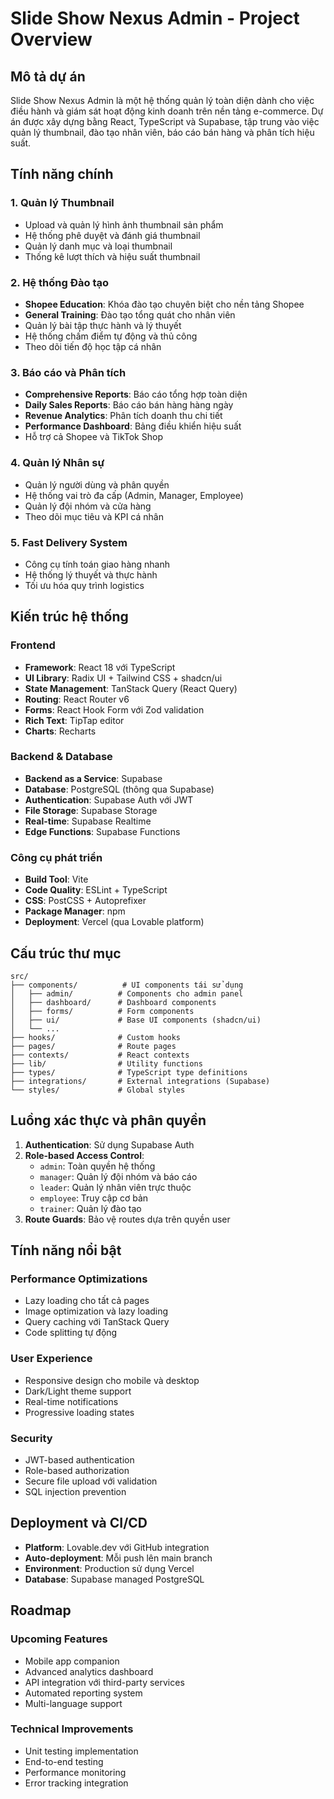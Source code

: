# Slide Show Nexus Admin - Project Overview

## Mô tả dự án

Slide Show Nexus Admin là một hệ thống quản lý toàn diện dành cho việc điều hành và giám sát hoạt động kinh doanh trên nền tảng e-commerce. Dự án được xây dựng bằng React, TypeScript và Supabase, tập trung vào việc quản lý thumbnail, đào tạo nhân viên, báo cáo bán hàng và phân tích hiệu suất.

## Tính năng chính

### 1. Quản lý Thumbnail
- Upload và quản lý hình ảnh thumbnail sản phẩm
- Hệ thống phê duyệt và đánh giá thumbnail
- Quản lý danh mục và loại thumbnail
- Thống kê lượt thích và hiệu suất thumbnail

### 2. Hệ thống Đào tạo
- **Shopee Education**: Khóa đào tạo chuyên biệt cho nền tảng Shopee
- **General Training**: Đào tạo tổng quát cho nhân viên
- Quản lý bài tập thực hành và lý thuyết
- Hệ thống chấm điểm tự động và thủ công
- Theo dõi tiến độ học tập cá nhân

### 3. Báo cáo và Phân tích
- **Comprehensive Reports**: Báo cáo tổng hợp toàn diện
- **Daily Sales Reports**: Báo cáo bán hàng hàng ngày
- **Revenue Analytics**: Phân tích doanh thu chi tiết
- **Performance Dashboard**: Bảng điều khiển hiệu suất
- Hỗ trợ cả Shopee và TikTok Shop

### 4. Quản lý Nhân sự
- Quản lý người dùng và phân quyền
- Hệ thống vai trò đa cấp (Admin, Manager, Employee)
- Quản lý đội nhóm và cửa hàng
- Theo dõi mục tiêu và KPI cá nhân

### 5. Fast Delivery System
- Công cụ tính toán giao hàng nhanh
- Hệ thống lý thuyết và thực hành
- Tối ưu hóa quy trình logistics

## Kiến trúc hệ thống

### Frontend
- **Framework**: React 18 với TypeScript
- **UI Library**: Radix UI + Tailwind CSS + shadcn/ui
- **State Management**: TanStack Query (React Query)
- **Routing**: React Router v6
- **Forms**: React Hook Form với Zod validation
- **Rich Text**: TipTap editor
- **Charts**: Recharts

### Backend & Database
- **Backend as a Service**: Supabase
- **Database**: PostgreSQL (thông qua Supabase)
- **Authentication**: Supabase Auth với JWT
- **File Storage**: Supabase Storage
- **Real-time**: Supabase Realtime
- **Edge Functions**: Supabase Functions

### Công cụ phát triển
- **Build Tool**: Vite
- **Code Quality**: ESLint + TypeScript
- **CSS**: PostCSS + Autoprefixer
- **Package Manager**: npm
- **Deployment**: Vercel (qua Lovable platform)

## Cấu trúc thư mục

```
src/
├── components/          # UI components tái sử dụng
│   ├── admin/          # Components cho admin panel
│   ├── dashboard/      # Dashboard components
│   ├── forms/          # Form components
│   ├── ui/             # Base UI components (shadcn/ui)
│   └── ...
├── hooks/              # Custom hooks
├── pages/              # Route pages
├── contexts/           # React contexts
├── lib/                # Utility functions
├── types/              # TypeScript type definitions
├── integrations/       # External integrations (Supabase)
└── styles/             # Global styles
```

## Luồng xác thực và phân quyền

1. **Authentication**: Sử dụng Supabase Auth
2. **Role-based Access Control**: 
   - `admin`: Toàn quyền hệ thống
   - `manager`: Quản lý đội nhóm và báo cáo
   - `leader`: Quản lý nhân viên trực thuộc
   - `employee`: Truy cập cơ bản
   - `trainer`: Quản lý đào tạo
3. **Route Guards**: Bảo vệ routes dựa trên quyền user

## Tính năng nổi bật

### Performance Optimizations
- Lazy loading cho tất cả pages
- Image optimization và lazy loading
- Query caching với TanStack Query
- Code splitting tự động

### User Experience
- Responsive design cho mobile và desktop
- Dark/Light theme support
- Real-time notifications
- Progressive loading states

### Security
- JWT-based authentication
- Role-based authorization
- Secure file upload với validation
- SQL injection prevention

## Deployment và CI/CD

- **Platform**: Lovable.dev với GitHub integration
- **Auto-deployment**: Mỗi push lên main branch
- **Environment**: Production sử dụng Vercel
- **Database**: Supabase managed PostgreSQL

## Roadmap

### Upcoming Features
- Mobile app companion
- Advanced analytics dashboard
- API integration với third-party services
- Automated reporting system
- Multi-language support

### Technical Improvements
- Unit testing implementation
- End-to-end testing
- Performance monitoring
- Error tracking integration